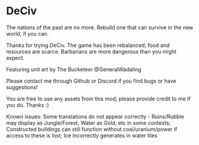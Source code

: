 # DeCiv
The nations of the past are no more. Rebuild one that can survive in the new world, if you can.

Thanks for trying DeCiv. The game has been rebalanced; food and resources are scarce. Barbarians are more dangerous than you might expect.

Featuring unit art by The Bucketeer @GeneralWadaling

Please contact me through Github or Discord if you find bugs or have suggestions!

You are free to use any assets from this mod; please provide credit to me if you do. Thanks :)

Known issues:
Some translations do not appear correctly - Ruins/Rubble may display as Jungle/Forest, Water as Gold, etc in some contexts; 
Constructed buildings can still function without coal/uranium/power if access to these is lost; 
Ice incorrectly generates in water tiles
